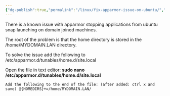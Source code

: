 ```yaml
---
{"dg-publish":true,"permalink":"/linux/fix-apparmor-issue-on-ubuntu/","tags":["public","linux","fix","domain","activedirectory","ubuntu"],"noteIcon":"1","created":"2022-12-23T10:22:06.309+01:00","updated":"2022-12-23T10:22:06.309+01:00"}
---
```


There is a known issue with apparmor stopping applications from ubuntu snap launching on domain joined machines.

The root of the problem is that the home directory is stored in the /home/MYDOMAIN.LAN directory.

To solve the issue add the following to /etc/apparmor.d/tunables/home.d/site.local

Open the file in text editor: **sudo nano /etc/apparmor.d/tunables/home.d/site.local**

```
Add the following to the end of the file: (after added: ctrl x and save) @{HOMEDIRS}+=/home/MYDOMAIN.LAN/
```